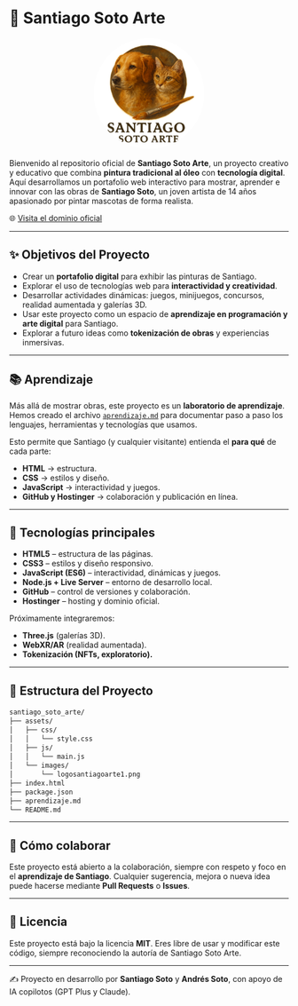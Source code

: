 # 🎨 Santiago Soto Arte

<div align="center">
  <img src="assets/images/logosantiagoarte1.png" alt="Santiago Soto Arte Logo" width="200" height="200" style="border-radius: 50%;">
</div>

Bienvenido al repositorio oficial de **Santiago Soto Arte**, un proyecto creativo y educativo que combina **pintura tradicional al óleo** con **tecnología digital**.
Aquí desarrollamos un portafolio web interactivo para mostrar, aprender e innovar con las obras de **Santiago Soto**, un joven artista de 14 años apasionado por pintar mascotas de forma realista.

🌐 [Visita el dominio oficial](https://santiagosoto.art)

---

## ✨ Objetivos del Proyecto

- Crear un **portafolio digital** para exhibir las pinturas de Santiago.
- Explorar el uso de tecnologías web para **interactividad y creatividad**.
- Desarrollar actividades dinámicas: juegos, minijuegos, concursos, realidad aumentada y galerías 3D.
- Usar este proyecto como un espacio de **aprendizaje en programación y arte digital** para Santiago.
- Explorar a futuro ideas como **tokenización de obras** y experiencias inmersivas.

---

## 📚 Aprendizaje

Más allá de mostrar obras, este proyecto es un **laboratorio de aprendizaje**.
Hemos creado el archivo [`aprendizaje.md`](./aprendizaje.md) para documentar paso a paso los lenguajes, herramientas y tecnologías que usamos.

Esto permite que Santiago (y cualquier visitante) entienda el **para qué** de cada parte:
- **HTML** → estructura.
- **CSS** → estilos y diseño.
- **JavaScript** → interactividad y juegos.
- **GitHub y Hostinger** → colaboración y publicación en línea.

---

## 🚀 Tecnologías principales

- **HTML5** – estructura de las páginas.
- **CSS3** – estilos y diseño responsivo.
- **JavaScript (ES6)** – interactividad, dinámicas y juegos.
- **Node.js + Live Server** – entorno de desarrollo local.
- **GitHub** – control de versiones y colaboración.
- **Hostinger** – hosting y dominio oficial.

Próximamente integraremos:
- **Three.js** (galerías 3D).
- **WebXR/AR** (realidad aumentada).
- **Tokenización (NFTs, exploratorio).**

---

## 🧩 Estructura del Proyecto

```
santiago_soto_arte/
├── assets/
│   ├── css/
│   │   └── style.css
│   ├── js/
│   │   └── main.js
│   └── images/
│       └── logosantiagoarte1.png
├── index.html
├── package.json
├── aprendizaje.md
└── README.md
```

---

## 🌟 Cómo colaborar

Este proyecto está abierto a la colaboración, siempre con respeto y foco en el **aprendizaje de Santiago**.
Cualquier sugerencia, mejora o nueva idea puede hacerse mediante **Pull Requests** o **Issues**.

---

## 📄 Licencia

Este proyecto está bajo la licencia **MIT**.
Eres libre de usar y modificar este código, siempre reconociendo la autoría de Santiago Soto Arte.

---

✍️ Proyecto en desarrollo por **Santiago Soto** y **Andrés Soto**, con apoyo de IA copilotos (GPT Plus y Claude).